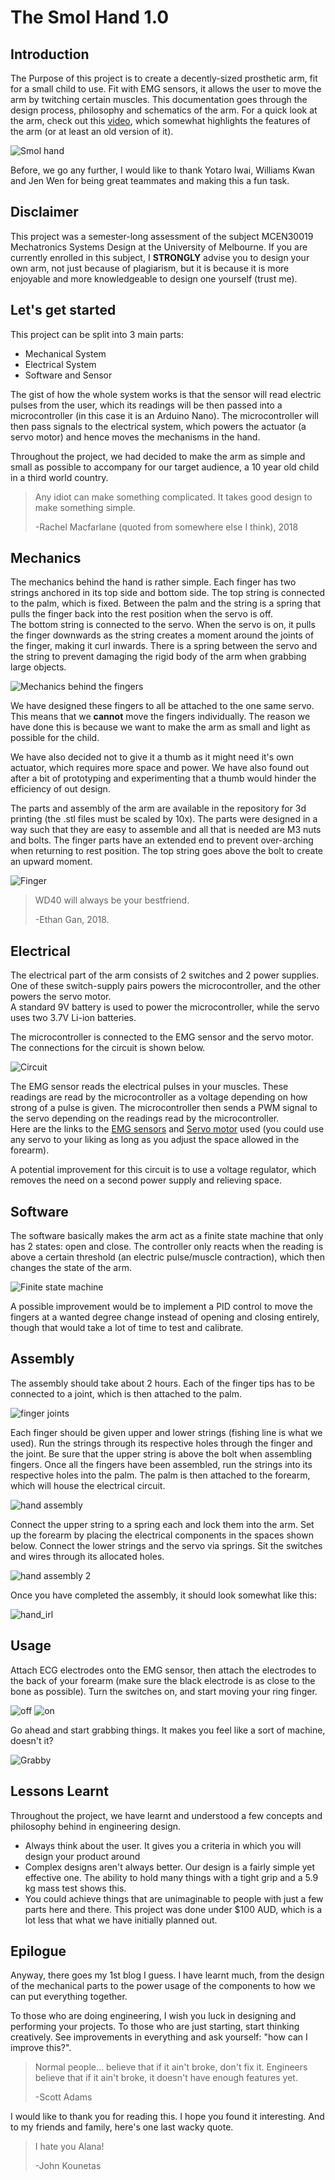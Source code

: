 # The Smol Hand 1.0
## Introduction
The Purpose of this project is to create a decently-sized prosthetic arm, fit for a small child to use. Fit with EMG sensors, it allows the user to move the arm by twitching certain muscles.
This documentation goes through the design process, philosophy and schematics of the arm. For a quick look at the arm, check out this [video](https://www.youtube.com/watch?v=ZSc14HTJgZQ), which somewhat highlights the features of the arm (or at least an old version of it).

![Smol hand](images/smolhand.jpg)

Before, we go any further, I would like to thank Yotaro Iwai, Williams Kwan and Jen Wen for being great teammates and making this a fun task.

## Disclaimer
This project was a semester-long assessment of the subject MCEN30019 Mechatronics Systems Design at the University of Melbourne. If you are currently enrolled in this subject, I **STRONGLY** advise you to design your own arm, not just because of plagiarism, but it is because it is more enjoyable and more knowledgeable to design one yourself (trust me).

## Let's get started

This project can be split into 3 main parts:
* Mechanical System
* Electrical System
* Software and Sensor

The gist of how the whole system works is that the sensor will read electric pulses from the user, which its readings will be then passed into a microcontroller (in this case it is an Arduino Nano). The microcontroller will then pass signals to the electrical system, which powers the actuator (a servo motor) and hence moves the mechanisms in the hand.

Throughout the project, we had decided to make the arm as simple and small as possible to accompany for our target audience, a 10 year old child in a third world country.
>Any idiot can make something complicated. It takes good design to make something simple.
>
>-Rachel Macfarlane (quoted from somewhere else I think), 2018

## Mechanics
The mechanics behind the hand is rather simple. Each finger has two strings anchored in its top side and bottom side. The top string is connected to the palm, which is fixed. Between the palm and the string is a spring that pulls the finger back into the rest position when the servo is off.  
The bottom string is connected to the servo. When the servo is on, it pulls the finger downwards as the string creates a moment around the joints of the finger, making it curl inwards. There is a spring between the servo and the string to prevent damaging the rigid body of the arm when grabbing large objects.

![Mechanics behind the fingers](images/contraption.png)

We have designed these fingers to all be attached to the one same servo. This means that we **cannot** move the fingers individually. The reason we have done this is because we want to make the arm as small and light as possible for the child.

We have also decided not to give it a thumb as it might need it's own actuator, which requires more space and power. We have also found out after a bit of prototyping and experimenting that a thumb would hinder the efficiency of out design.

The parts and assembly of the arm are available in the repository for 3d printing (the .stl files must be scaled by 10x). The parts were designed in a way such that they are easy to assemble and all that is needed are M3 nuts and bolts. The finger parts have an extended end to prevent over-arching when returning to rest position. The top string goes above the bolt to create an upward moment.

![Finger](images/finger1.jpg)
>WD40 will always be your bestfriend.
>
>-Ethan Gan, 2018.

## Electrical
The electrical part of the arm consists of 2 switches and 2 power supplies. One of these switch-supply pairs powers the microcontroller, and the other powers the servo motor.  
A standard 9V battery is used to power the microcontroller, while the servo uses two 3.7V Li-ion batteries.

The microcontroller is connected to the EMG sensor and the servo motor. The connections for the circuit is shown below.

![Circuit](images/circuit.png)

The EMG sensor reads the electrical pulses in your muscles. These readings are read by the microcontroller as a voltage depending on how strong of a pulse is given.
The microcontroller then sends a PWM signal to the servo depending on the readings read by the microcontroller.  
Here are the links to the [EMG sensors](https://www.sparkfun.com/products/13723) and [Servo motor](https://www.jaycar.com.au/servo-motor-standard-6-volt-with-metal-gear-11kg/p/YM2765) used (you could use any servo to your liking as long as you adjust the space allowed in the forearm).

A potential improvement for this circuit is to use a voltage regulator, which removes the need on a second power supply and relieving space.

## Software
The software basically makes the arm act as a finite state machine that only has 2 states: open and close. The controller only reacts when the reading is above a certain threshold (an electric pulse/muscle contraction), which then changes the state of the arm.

![Finite state machine](images/fsm.png)

A possible improvement would be to implement a PID control to move the fingers at a wanted degree change instead of opening and closing entirely, though that would take a lot of time to test and calibrate.

## Assembly
The assembly should take about 2 hours. Each of the finger tips has to be connected to a joint, which is then attached to the palm.

![finger joints](images/fingerass.PNG)

Each finger should be given upper and lower strings (fishing line is what we used). Run the strings through its respective holes through the finger and the joint. Be sure that the upper string is above the bolt when assembling fingers. Once all the fingers have been assembled, run the strings into its respective holes into the palm. The palm is then attached to the forearm, which will house the electrical circuit.

![hand assembly](images/assnolid.PNG)

Connect the upper string to a spring each and lock them into the arm. Set up the forearm by placing the electrical components in the spaces shown below. Connect the lower strings and the servo via springs.
Sit the switches and wires through its allocated holes.

![hand assembly 2](images/setup.PNG)

Once you have completed the assembly, it should look somewhat like this:

![hand_irl](images/inner.jpg)

## Usage
Attach ECG electrodes onto the EMG sensor, then attach the electrodes to the back of your forearm (make sure the black electrode is as close to the bone as possible). Turn the switches on, and start moving your ring finger.

![off](images/off.JPG)
![on](images/on.JPG)

Go ahead and start grabbing things. It makes you feel like a sort of machine, doesn't it?

![Grabby](images/grab.png)

## Lessons Learnt
Throughout the project, we have learnt and understood a few concepts and philosophy behind in engineering design.
* Always think about the user. It gives you a criteria in which you will design your product around
* Complex designs aren't always better. Our design is a fairly simple yet effective one. The ability to hold many things with a tight grip and a 5.9 kg mass test shows this.
* You could achieve things that are unimaginable to people with just a few parts here and there. This project was done under $100 AUD, which is a lot less that what we have initially planned out.

## Epilogue
Anyway, there goes my 1st blog I guess. I have learnt much, from the design of the mechanical parts to the power usage of the components to how we can put everything together.

To those who are doing engineering, I wish you luck in designing and performing your projects. To those who are just starting, start thinking creatively. See improvements in everything and ask yourself: "how can I improve this?".
>Normal people... believe that if it ain't broke, don't fix it. Engineers believe that if it ain't broke, it doesn't have enough features yet.
>
>-Scott Adams

I would like to thank you for reading this. I hope you found it interesting. And to my friends and family, here's one last wacky quote.
>I hate you Alana!
>
>-John Kounetas
